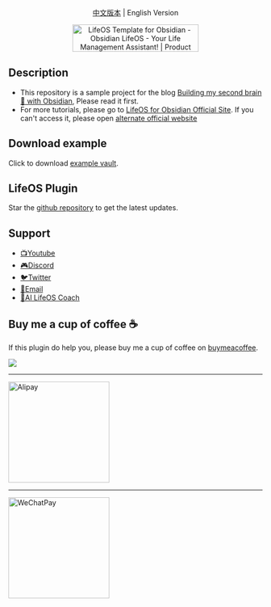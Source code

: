 
<p align="center"><a title="中文版本" href="https://github.com/quanru/obsidian-example-LifeOS/blob/chinese-version/README.md">中文版本</a>  |  English Version</p>

<div align="center">
  <a href="https://www.producthunt.com/posts/lifeos-template-for-obsidian?utm_source=badge-featured&utm_medium=badge&utm_souce=badge-lifeos&#0045;template&#0045;for&#0045;obsidian" target="_blank">
    <img src="https://api.producthunt.com/widgets/embed-image/v1/featured.svg?post_id=441390&theme=light" alt="LifeOS&#0032;Template&#0032;for&#0032;Obsidian - Obsidian&#0032;LifeOS&#0032;&#0045;&#0032;Your&#0032;Life&#0032;Management&#0032;Assistant&#0033; | Product Hunt" style="width: 250px; height: 54px;" width="250" height="54" />
  </a>
</div>

## Description

- This repository is a sample project for the blog [Building my second brain 🧠 with Obsidian](https://quanru.github.io/2023/07/08/Building%20my%20second%20brain%20%F0%9F%A7%A0%20with%20Obsidian/), Please read it first.
- For more tutorials, please go to [LifeOS for Obsidian Official Site](https://lifeos.vip/). If you can't access it, please open [alternate official website](https://obsidian-life-os.zeabur.app)

## Download example

Click to download [example vault](https://github.com/quanru/obsidian-example-LifeOS/releases/latest/download/LifeOS.zip).

## LifeOS Plugin

Star the [github repository](https://github.com/quanru/obsidian-periodic-para) to get the latest updates.

## Support

- [📺Youtube](https://www.youtube.com/@LeYangLin)
- [🎮Discord](https://discord.gg/HZGanKEkuZ)
- [🐦Twitter](https://twitter.com/quanruzhuoxiu)
- [📧Email](mailto:quanruzhuoxiu@gmail.com)
- [🤖AI LifeOS Coach](https://ciciai.com/bot/VVdcRTYZ)

## Buy me a cup of coffee ☕️

If this plugin do help you, please buy me a cup of coffee on [buymeacoffee](https://www.buymeacoffee.com/leyang).

<a href="https://www.buymeacoffee.com/leyang"><img src="https://img.buymeacoffee.com/button-api/?text=Buy me a coffee&emoji=&slug=leyang&button_colour=40DCA5&font_colour=ffffff&font_family=Cookie&outline_colour=000000&coffee_colour=FFDD00" /></a>

---

<img alt="Alipay" src="https://quanru.github.io/img/alipay-qr.jpg" width="200"/>

---

<img alt="WeChatPay" src="https://quanru.github.io/img/wechat-qr.jpg" width="200"/>
